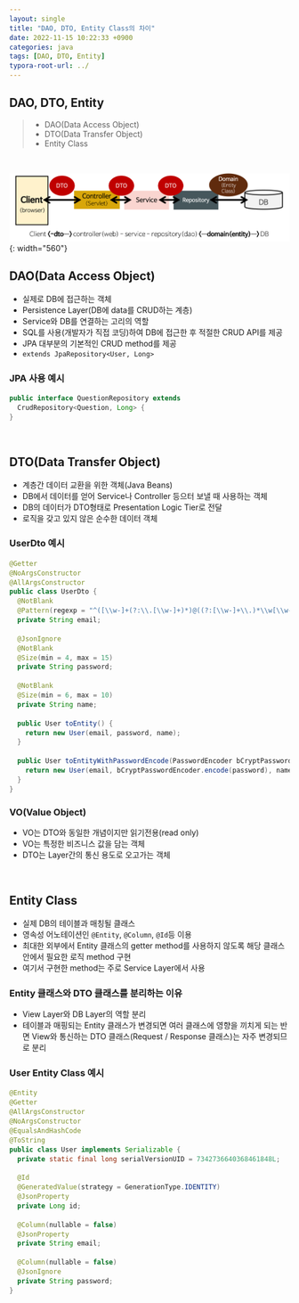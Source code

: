 ```yaml
---
layout: single
title: "DAO, DTO, Entity Class의 차이"
date: 2022-11-15 10:22:33 +0900
categories: java
tags: [DAO, DTO, Entity]
typora-root-url: ../
---
```



## DAO, DTO, Entity
> - DAO(Data Access Object)
> - DTO(Data Transfer Object)
> - Entity Class

<br>

![spring-package-flow](/images/2022-11-15-differ-dao-dto-entity/spring-package-flow.png){: width="560"}

## DAO(Data Access Object)

- 실제로 DB에 접근하는 객체
- Persistence Layer(DB에 data를 CRUD하는 계층)
- Service와 DB를 연결하는 고리의 역할
- SQL를 사용(개발자가 직접 코딩)하여 DB에 접근한 후 적절한 CRUD API를 제공
- JPA 대부분의 기본적인 CRUD method를 제공
- `extends JpaRepository<User, Long>`

### JPA 사용 예시

```java
public interface QuestionRepository extends
  CrudRepository<Question, Long> {
}
```

<br>

## DTO(Data Transfer Object)

- 계층간 데이터 교환을 위한 객체(Java Beans)
- DB에서 데이터를 얻어 Service나 Controller 등으터 보낼 때 사용하는 객체
- DB의 데이터가 DTO형태로 Presentation Logic Tier로 전달
- 로직을 갖고 있지 않은 순수한 데이터 객체

### UserDto 예시

```java
@Getter
@NoArgsConstructor
@AllArgsConstructor
public class UserDto {
  @NotBlank
  @Pattern(regexp = "^([\\w-]+(?:\\.[\\w-]+)*)@((?:[\\w-]+\\.)*\\w[\\w-]{0,66})\\.([a-z]{2,6}(?:\\.[a-z]{2})?)$")
  private String email;

  @JsonIgnore
  @NotBlank
  @Size(min = 4, max = 15)
  private String password;

  @NotBlank
  @Size(min = 6, max = 10)
  private String name;

  public User toEntity() {
    return new User(email, password, name);
  }

  public User toEntityWithPasswordEncode(PasswordEncoder bCryptPasswordEncoder) {
    return new User(email, bCryptPasswordEncoder.encode(password), name);
  }
}
```

### VO(Value Object)

- VO는 DTO와 동일한 개념이지만 읽기전용(read only)
- VO는 특정한 비즈니스 값을 담는 객체
- DTO는 Layer간의 통신 용도로 오고가는 객체

<br>

## Entity Class

- 실제 DB의 테이블과 매칭될 클래스
- 영속성 어노테이션인 `@Entity`, `@Column`, `@Id`등 이용
- 최대한 외부에서 Entity 클래스의 getter method를 사용하지 않도록 해당 클래스 안에서 필요한 로직 method 구현
- 여기서 구현한 method는 주로 Service Layer에서 사용

### Entity 클래스와 DTO 클래스를 분리하는 이유
- View Layer와 DB Layer의 역할 분리
- 테이블과 매핑되는 Entity 클래스가 변경되면 여러 클래스에 영향을 끼치게 되는 반면 View와 통신하는 DTO 클래스(Request / Response 클래스)는 자주 변경되므로 분리

### User Entity Class 예시

```java
@Entity
@Getter
@AllArgsConstructor
@NoArgsConstructor
@EqualsAndHashCode
@ToString
public class User implements Serializable {
  private static final long serialVersionUID = 7342736640368461848L;

  @Id
  @GeneratedValue(strategy = GenerationType.IDENTITY)
  @JsonProperty
  private Long id;

  @Column(nullable = false)
  @JsonProperty
  private String email;

  @Column(nullable = false)
  @JsonIgnore
  private String password;
}
```

<br>
